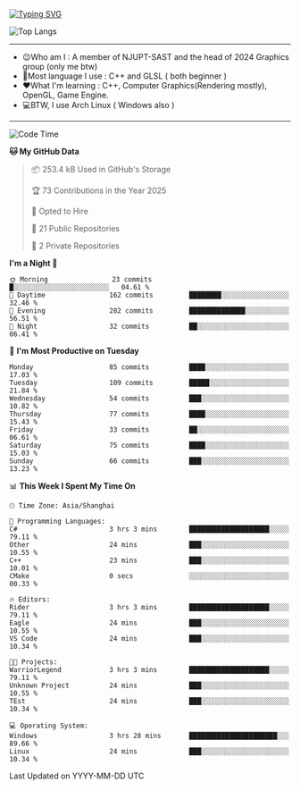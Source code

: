 <a href="https://git.io/typing-svg">
  <img src="https://readme-typing-svg.demolab.com?font=Fira+Code&pause=1000&random=false&width=435&separator=%3D&lines=std%3A%3Aprintln(%22Hello,+world!%22);" alt="Typing SVG" />
</a>

![Top Langs](https://github-readme-stats.vercel.app/api/top-langs/?username=FOTH0626&theme=transparent)

---

- 😉Who am I : A member of NJUPT-SAST and the head of 2024 Graphics group (only me btw)
- 📖Most language I use : C++ and GLSL ( both beginner )
- ❤What I'm learning : C++, Computer Graphics(Rendering mostly), OpenGL, Game Engine.
- 💻BTW, I use Arch Linux ( Windows also )
---
<!--START_SECTION:waka-->
![Code Time](http://img.shields.io/badge/Code%20Time-190%20hrs%2019%20mins-blue)

**🐱 My GitHub Data** 

> 📦 253.4 kB Used in GitHub's Storage 
 > 
> 🏆 73 Contributions in the Year 2025
 > 
> 💼 Opted to Hire
 > 
> 📜 21 Public Repositories 
 > 
> 🔑 2 Private Repositories 
 > 
**I'm a Night 🦉** 

```text
🌞 Morning                23 commits          █░░░░░░░░░░░░░░░░░░░░░░░░   04.61 % 
🌆 Daytime                162 commits         ████████░░░░░░░░░░░░░░░░░   32.46 % 
🌃 Evening                282 commits         ██████████████░░░░░░░░░░░   56.51 % 
🌙 Night                  32 commits          ██░░░░░░░░░░░░░░░░░░░░░░░   06.41 % 
```
📅 **I'm Most Productive on Tuesday** 

```text
Monday                   85 commits          ████░░░░░░░░░░░░░░░░░░░░░   17.03 % 
Tuesday                  109 commits         █████░░░░░░░░░░░░░░░░░░░░   21.84 % 
Wednesday                54 commits          ███░░░░░░░░░░░░░░░░░░░░░░   10.82 % 
Thursday                 77 commits          ████░░░░░░░░░░░░░░░░░░░░░   15.43 % 
Friday                   33 commits          ██░░░░░░░░░░░░░░░░░░░░░░░   06.61 % 
Saturday                 75 commits          ████░░░░░░░░░░░░░░░░░░░░░   15.03 % 
Sunday                   66 commits          ███░░░░░░░░░░░░░░░░░░░░░░   13.23 % 
```


📊 **This Week I Spent My Time On** 

```text
🕑︎ Time Zone: Asia/Shanghai

💬 Programming Languages: 
C#                       3 hrs 3 mins        ████████████████████░░░░░   79.11 % 
Other                    24 mins             ███░░░░░░░░░░░░░░░░░░░░░░   10.55 % 
C++                      23 mins             ███░░░░░░░░░░░░░░░░░░░░░░   10.01 % 
CMake                    0 secs              ░░░░░░░░░░░░░░░░░░░░░░░░░   00.33 % 

🔥 Editors: 
Rider                    3 hrs 3 mins        ████████████████████░░░░░   79.11 % 
Eagle                    24 mins             ███░░░░░░░░░░░░░░░░░░░░░░   10.55 % 
VS Code                  24 mins             ███░░░░░░░░░░░░░░░░░░░░░░   10.34 % 

🐱‍💻 Projects: 
WarriorLegend            3 hrs 3 mins        ████████████████████░░░░░   79.11 % 
Unknown Project          24 mins             ███░░░░░░░░░░░░░░░░░░░░░░   10.55 % 
TEst                     24 mins             ███░░░░░░░░░░░░░░░░░░░░░░   10.34 % 

💻 Operating System: 
Windows                  3 hrs 28 mins       ██████████████████████░░░   89.66 % 
Linux                    24 mins             ███░░░░░░░░░░░░░░░░░░░░░░   10.34 % 
```


 Last Updated on YYYY-MM-DD UTC
<!--END_SECTION:waka-->
